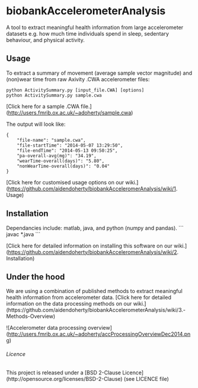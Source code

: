 biobankAccelerometerAnalysis
======================

A tool to extract meaningful health information from large accelerometer
datasets e.g. how much time individuals spend in sleep, sedentary behaviour,
and physical activity.


<h2>Usage</h2>
To extract a summary of movement (average sample vector magnitude) and
(non)wear time from raw Axivity .CWA accelerometer files:

```
python ActivitySummary.py [input_file.CWA] [options]
python ActivitySummary.py sample.cwa
```

[Click here for a sample .CWA file.]
(http://users.fmrib.ox.ac.uk/~adoherty/sample.cwa)

The output will look like:
```
{
    "file-name": "sample.cwa", 
    "file-startTime": "2014-05-07 13:29:50", 
    "file-endTime": "2014-05-13 09:50:25", 
    "pa-overall-avg(mg)": "34.19", 
    "wearTime-overall(days)": "5.80", 
    "nonWearTime-overall(days)": "0.04"
}
```
[Click here for customised usage options on our wiki.]
(https://github.com/aidendoherty/biobankAcceleromerAnalysis/wiki/1. Usage)


<h2>Installation</h2>
Dependancies include: matlab, java, and python (numpy and pandas).
```
javac *.java
```

[Click here for detailed information on installing this software on our wiki.]
(https://github.com/aidendoherty/biobankAcceleromerAnalysis/wiki/2. Installation)

<h2>Under the hood</h2>
We are using a combination of published methods to extract meaningful health
information from accelerometer data. [Click here for detailed information on the 
data processing methods on our wiki.]
(https://github.com/aidendoherty/biobankAccelerometerAnalysis/wiki/3.-Methods-Overview)

![Accelerometer data processing overview]
(http://users.fmrib.ox.ac.uk/~adoherty/accProcessingOverviewDec2014.png)


<h6>Licence</h6>
This project is released under a [BSD 2-Clause Licence](http://opensource.org/licenses/BSD-2-Clause) (see LICENCE file)
